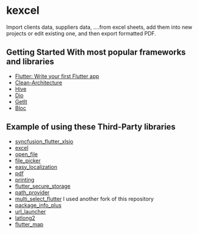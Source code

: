 # kexcel

Import clients data, suppliers data, ....from excel sheets, add them into new projects or edit existing one, and then export formatted PDF.

## Getting Started With most popular frameworks and libraries
- [Flutter: Write your first Flutter app](https://docs.flutter.dev/get-started/codelab)
- [Clean-Architecture](https://www.youtube.com/watch?v=o_TH-Y78tt4)
- [Hive](https://pub.dev/packages/hive_flutter)
- [Dio](https://pub.dev/packages/dio)
- [GetIt](https://pub.dev/packages/get_it)
- [Bloc](https://pub.dev/packages/flutter_bloc)

## Example of using these Third-Party libraries
- [syncfusion_flutter_xlsio](https://pub.dev/packages/syncfusion_flutter_xlsio)
- [excel](https://pub.dev/packages/excel)
- [open_file](https://pub.dev/packages/open_file)
- [file_picker](https://pub.dev/packages/file_picker)
- [easy_localization](https://pub.dev/packages/easy_localization)
- [pdf](https://pub.dev/packages/pdf)
- [printing](https://pub.dev/packages/printing)
- [flutter_secure_storage](https://pub.dev/packages/flutter_secure_storage)
- [path_provider](https://pub.dev/packages/path_provider)
- [multi_select_flutter](https://pub.dev/packages/multi_select_flutter) I used another fork of this repository
- [package_info_plus](https://pub.dev/packages/package_info_plus)
- [url_launcher](https://pub.dev/packages/url_launcher)
- [latlong2](https://pub.dev/packages/latlong2)
- [flutter_map](https://pub.dev/packages/flutter_map)
